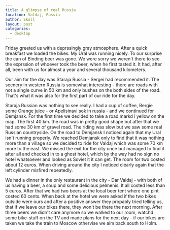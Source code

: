 ```yaml
---
title: A glimpse of real Russia
location: Valdaj, Russia
author: Skoll
layout: post
categories:
  - desktop
---
```

Friday greeted us with a deprssingly gray atmosphere. After a quick breakfast we loaded the bikes. My Ural was running nicely. To our surprise the can of Binding beer was gone. We were sorry we weren't there to see the exprssion of whoever took the beer, when he first tasted it. It had, after all, been with us for almost a year and several thousand kilometers.

Our aim for the day was Staraja Russia - Sergei had recommended it. The scenery in western Russia is somewhat interesting - there are roads with not a single curve in 50 km and only bushes on the both sides of the road. That's what it was also for the first part of our ride for the day.

Staraja Russian was nothing to see really. I had a cup of coffee, Bergie some Orange juice - or Apelisinavi sok in russia - and we continued for Demjansk. For the first time we decided to take a road markd i yellow on the map. The first 40 km. the road was in pretty good shape but after that we had some 30 km of gravel road. The riding was slow but we saw some real Russian countryside. On the road to Demjansk I noticed again that my Ural isn't running properly. We reached Demjansk only to find that it was nothing more than a village so we decided to ride for Valdaj which was some 70 km more to the east. We missed the exit for the city once but managed to find it after all and checked in to a ghost hotel, which by the way had no sign no hotel whatsoever and looked as Soviet it it can get. The room for two costed about 12 euros. When driving around the city I noticed clearly again that the left cylinder misfired repeatedly.

We had a dinner in the only restaurant in the city - Dar Valdaj - with both of us having a beer, a soup and some delicious pelmenis. It all costed less than 5 euros. After that we had two beers at the local beer tent where one pint costed 60 cents. When back at the hotel we were asked if the two bikes outside were ours and after a positive answer they propably tried telling us, that if we leave our bikes there, they won't be there the next morning. After three beers we didn't care anymore so we walked to our room, watchd some bike-stuff on the TV and made plans for the next day - if our bikes are taken we take the train to Moscow othervise we aim back south to Holm.
